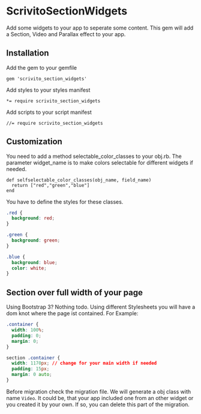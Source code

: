 # ScrivitoSectionWidgets

Add some widgets to your app to seperate some content.
This gem will add a Section, Video and Parallax effect to your app.

## Installation

Add the gem to your gemfile

    gem 'scrivito_section_widgets'

Add styles to your styles manifest

    *= require scrivito_section_widgets

Add scripts to your script manifest

    //= require scrivito_section_widgets

## Customization

You need to add a method selectable_color_classes to your obj.rb. The parameter widget_name is to make colors selectable for different widgets if needed.

    def selfselectable_color_classes(obj_name, field_name)
      return ["red","green","blue"]
    end

You have to define the styles for these classes.

```css
.red {
  background: red;
}

.green {
  background: green;
}

.blue {
  background: blue;
  color: white;
}
```

## Section over full width of your page

Using Bootstrap 3? Nothing todo.
Using different Stylesheets you will have a dom knot where the page ist contained.
For Example:

```css
.container {
  width: 100%;
  padding: 0;
  margin: 0;
}

section .container {
  width: 1170px; // change for your main width if needed
  padding: 15px;
  margin: 0 auto;
}
```

Before migration check the migration file. We will generate a obj class with name `Video`. It could be, that your app included one from an other widget or you created it by your own. If so, you can delete this part of the migration.
